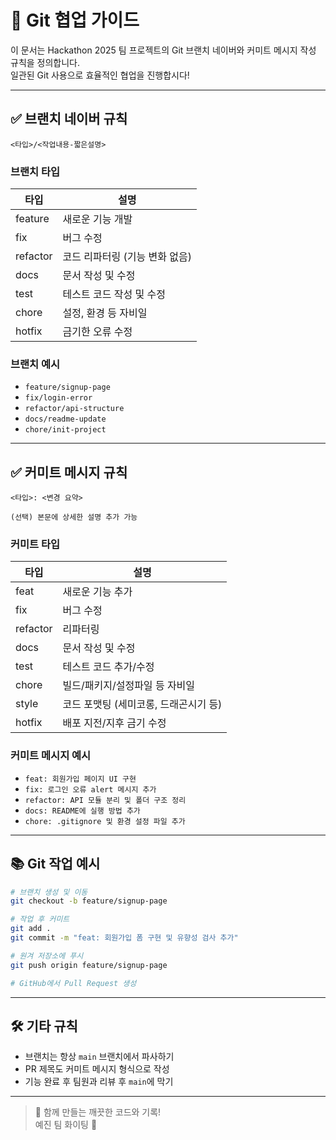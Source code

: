 # 🥪 Git 협업 가이드

이 문서는 Hackathon 2025 팀 프로젝트의 Git 브랜치 네이버와 커미트 메시지 작성 규칙을 정의합니다.  
일관된 Git 사용으로 효율적인 협업을 진행합시다!

---

## ✅ 브랜치 네이버 규칙

```
<타입>/<작업내용-짧은설명>
```

### 브랜치 타입

| 타입      | 설명                         |
|-----------|------------------------------|
| feature   | 새로운 기능 개발             |
| fix       | 버그 수정                    |
| refactor  | 코드 리파터링 (기능 변화 없음) |
| docs      | 문서 작성 및 수정            |
| test      | 테스트 코드 작성 및 수정     |
| chore     | 설정, 환경 등 자비일           |
| hotfix    | 금기한 오류 수정             |

### 브랜치 예시

- `feature/signup-page`
- `fix/login-error`
- `refactor/api-structure`
- `docs/readme-update`
- `chore/init-project`

---

## ✅ 커미트 메시지 규칙

```
<타입>: <변경 요약>

(선택) 본문에 상세한 설명 추가 가능
```

### 커미트 타입

| 타입     | 설명                              |
|----------|-----------------------------------|
| feat     | 새로운 기능 추가                  |
| fix      | 버그 수정                         |
| refactor | 리파터링                          |
| docs     | 문서 작성 및 수정                 |
| test     | 테스트 코드 추가/수정             |
| chore    | 빌드/패키지/설정파일 등 자비일      |
| style    | 코드 포맷팅 (세미코롱, 드래곤시기 등) |
| hotfix   | 배포 지전/지후 금기 수정           |

### 커미트 메시지 예시

- `feat: 회원가입 페이지 UI 구현`
- `fix: 로그인 오류 alert 메시지 추가`
- `refactor: API 모듈 분리 및 폴더 구조 정리`
- `docs: README에 실행 방법 추가`
- `chore: .gitignore 및 환경 설정 파일 추가`

---

## 📚 Git 작업 예시

```bash
# 브랜치 생성 및 이동
git checkout -b feature/signup-page

# 작업 후 커미트
git add .
git commit -m "feat: 회원가입 폼 구현 및 유향성 검사 추가"

# 원겨 저장소에 푸시
git push origin feature/signup-page

# GitHub에서 Pull Request 생성
```

---

## 🛠 기타 규칙

- 브랜치는 항상 `main` 브랜치에서 파사하기
- PR 제목도 커미트 메시지 형식으로 작성
- 기능 완료 후 팀원과 리뷰 후 `main`에 막기

---

> 🎉 함께 만들는 깨끗한 코드와 기록!  
> 예진 팀 화이팅 💪
